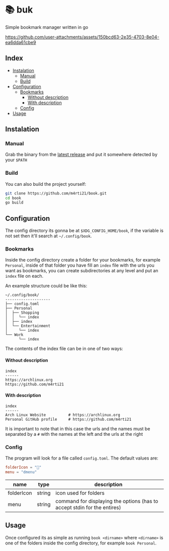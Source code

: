 # 📚 buk

Simple bookmark manager written in go

https://github.com/user-attachments/assets/150bcd63-2e35-4703-8e04-ea6dda61cbe9

## Index
- [Instalation](#instalation)
  * [Manual](#manual)
  * [Build](#build)
- [Configuration](#configuration)
  * [Bookmarks](#bookmarks)
    + [Without description](#without-description)
    + [With description](#with-description)
  * [Config](#config)
- [Usage](#usage)

## Instalation
### Manual
Grab the binary from the [latest release](https://github.com/M4rti21/book/releases/latest) 
and put it somewhere detected by your `$PATH`

### Build
You can also build the project yourself:
```sh
git clone https://github.com/m4rti21/book.git
cd book
go build
```

## Configuration
The config directory its gonna be at `$XDG_CONFIG_HOME/book`, if the variable
is not set then it'll search at `~/.config/book`.

### Bookmarks
Inside the config directory create a folder for your bookmarks, for example 
`Personal`, inside of that folder you have fill an `index` file with the urls
you want as bookmarks, you can create subdirectories at any level and put an
`index` file on each.

An example structure could be like this:

```
~/.config/book/
--------------------
├── config.toml
├── Personal
│  ├── Shopping
│  │  └── index
│  ├── index
│  └── Entertainment
│     └── index
└── Work
      └── index
```

The contents of the index file can be in one of two ways:

#### Without description
```
index
------
https://archlinux.org
https://github.com/m4rti21
```

#### With description
```
index
------
Arch Linux Website          # https://archlinux.org
Personal GitHub profile     # https://github.com/m4rti21
```
It is important to note that in this case the urls and the names must be 
separated by a `#` with the names at the left and the urls at the right

### Config
The program will look for a file called `config.toml`.
The default values are:

```toml
folderIcon = ""
menu = "dmenu"
```
| name       | type   | description  |
|------------|--------|--------------|
| folderIcon | string | icon used for folders |
| menu       | string |command for displaying the options (has to accept stdin for the entires)|

## Usage
Once configured its as simple as running `book <dirname>` where `<dirname>` is
one of the folders inside the config directory, for example `book Personal`.
